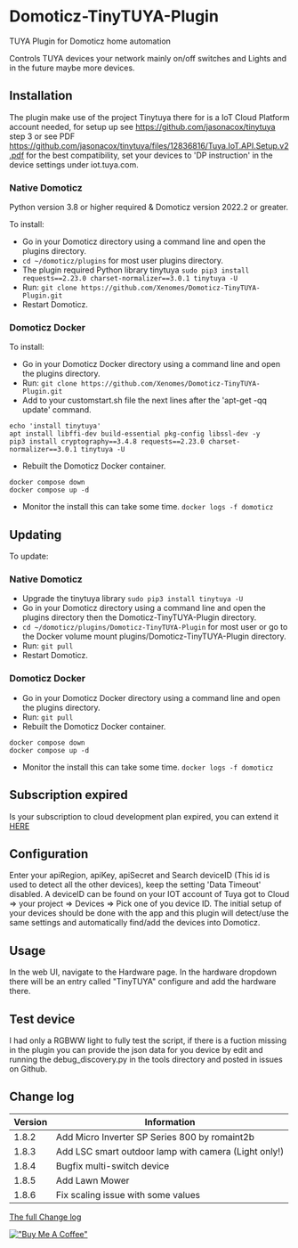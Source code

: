 # Domoticz-TinyTUYA-Plugin
TUYA Plugin for Domoticz home automation

Controls TUYA devices your network mainly on/off switches and Lights and in the future maybe more devices.

## Installation

The plugin make use of the project Tinytuya there for is a IoT Cloud Platform account needed, for setup up see https://github.com/jasonacox/tinytuya step 3 or see PDF https://github.com/jasonacox/tinytuya/files/12836816/Tuya.IoT.API.Setup.v2.pdf
for the best compatibility, set your devices to 'DP instruction' in the device settings under iot.tuya.com.

### Native Domoticz
Python version 3.8 or higher required & Domoticz version 2022.2 or greater.

To install:
* Go in your Domoticz directory using a command line and open the plugins directory.
* ```cd ~/domoticz/plugins``` for most user plugins directory.
* The plugin required Python library tinytuya ```sudo pip3 install requests==2.23.0 charset-normalizer==3.0.1 tinytuya -U```
* Run: ```git clone https://github.com/Xenomes/Domoticz-TinyTUYA-Plugin.git```
* Restart Domoticz.

### Domoticz Docker
To install:
* Go in your Domoticz Docker directory using a command line and open the plugins directory.
* Run: ```git clone https://github.com/Xenomes/Domoticz-TinyTUYA-Plugin.git```
* Add to your customstart.sh file the next lines after the 'apt-get -qq update' command.
```
echo 'install tinytuya'
apt install libffi-dev build-essential pkg-config libssl-dev -y
pip3 install cryptography==3.4.8 requests==2.23.0 charset-normalizer==3.0.1 tinytuya -U
```
* Rebuilt the Domoticz Docker container.
```
docker compose down
docker compose up -d
```
* Monitor the install this can take some time. ```docker logs -f domoticz```

## Updating
To update:
### Native Domoticz
* Upgrade the tinytuya library ```sudo pip3 install tinytuya -U```
* Go in your Domoticz directory using a command line and open the plugins directory then the Domoticz-TinyTUYA-Plugin directory.
* ```cd ~/domoticz/plugins/Domoticz-TinyTUYA-Plugin``` for most user or go to the Docker volume mount plugins/Domoticz-TinyTUYA-Plugin directory.
* Run: ```git pull```
* Restart Domoticz.

### Domoticz Docker
* Go in your Domoticz Docker directory using a command line and open the plugins directory.
* Run: ```git pull```
* Rebuilt the Domoticz Docker container.
```
docker compose down
docker compose up -d
```
* Monitor the install this can take some time. ```docker logs -f domoticz```

## Subscription expired
Is your subscription to cloud development plan expired, you can extend it <a href="https://iot.tuya.com/cloud/products/apply-extension"> HERE</a><br/>

## Configuration

Enter your apiRegion, apiKey, apiSecret and Search deviceID (This id is used to detect all the other devices), keep the setting 'Data Timeout' disabled.
A deviceID can be found on your IOT account of Tuya got to Cloud => your project => Devices => Pick one of you device ID.
The initial setup of your devices should be done with the app and this plugin will detect/use the same settings and automatically find/add the devices into Domoticz.

## Usage

In the web UI, navigate to the Hardware page. In the hardware dropdown there will be an entry called "TinyTUYA" configure and add the hardware there.

## Test device

I had only a RGBWW light to fully test the script, if there is a fuction missing in the plugin you can provide the json data for you device by edit and running the debug_discovery.py in the tools directory and posted in issues on Github.

## Change log

| Version | Information|
| ----- | ---------- |
| 1.8.2 | Add Micro Inverter SP Series 800 by romaint2b |
| 1.8.3 | Add LSC smart outdoor lamp with camera (Light only!) |
| 1.8.4 | Bugfix multi-switch device |
| 1.8.5 | Add Lawn Mower |
| 1.8.6 | Fix scaling issue with some values |

 [The full Change log](CHANGELOG.md)

[!["Buy Me A Coffee"](https://www.buymeacoffee.com/assets/img/custom_images/orange_img.png)](https://www.buymeacoffee.com/xenomes)